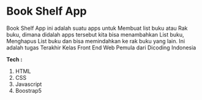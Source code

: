 # Book Shelf App

Book Shelf App ini adalah suatu apps  untuk Membuat list buku atau Rak buku, dimana didalah apps tersebut kita bisa menambahkan List buku, Menghapus List buku dan bisa memindahkan ke rak buku yang lain.
Ini adalah tugas Terakhir Kelas Front End Web Pemula dari Dicoding Indonesia

**Tech :**
1. HTML
2. CSS
3. Javascript
4. Boostrap5



